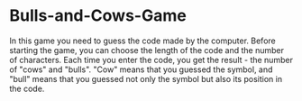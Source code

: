 # Bulls-and-Cows-Game
In this game you need to guess the code made by the computer. 
Before starting the game, you can choose the length of the code and the number of characters. 
Each time you enter the code, you get the result - the number of "cows" and "bulls". 
"Cow" means that you guessed the symbol, and "bull" means that you guessed not only the symbol but also its position in the code.
